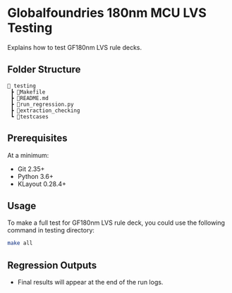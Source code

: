 # Globalfoundries 180nm MCU LVS Testing

Explains how to test GF180nm LVS rule decks.

## Folder Structure

```text
📁 testing
 ┣ 📜Makefile
 ┣ 📜README.md
 ┣ 📜run_regression.py
 ┣ 📜extraction_checking
 ┗ 📜testcases
 ```

## Prerequisites

At a minimum:

- Git 2.35+
- Python 3.6+
- KLayout 0.28.4+

## Usage

To make a full test for GF180nm LVS rule deck, you could use the following command in testing directory:

```bash
make all
```

## **Regression Outputs**

- Final results will appear at the end of the run logs.
